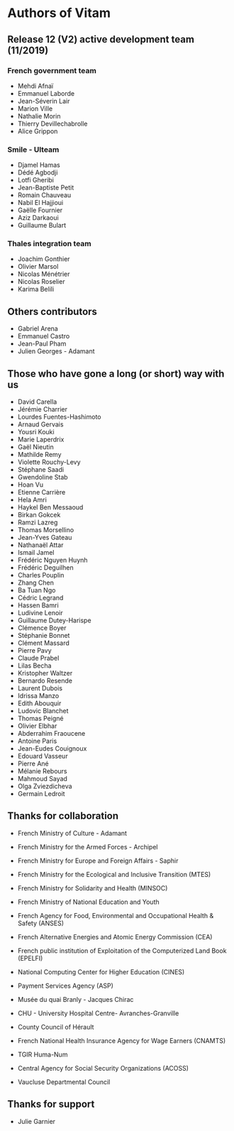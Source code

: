 # Authors of Vitam

## Release 12 (V2) active development team (11/2019)

### French government team

* Mehdi Afnaï
* Emmanuel Laborde
* Jean-Séverin Lair
* Marion Ville
* Nathalie Morin
* Thierry Devillechabrolle
* Alice Grippon

### Smile - Ulteam

* Djamel Hamas
* Dédé Agbodji
* Lotfi Gheribi
* Jean-Baptiste Petit
* Romain Chauveau
* Nabil El Hajjioui
* Gaëlle Fournier
* Aziz Darkaoui
* Guillaume Bulart

### Thales integration team

* Joachim Gonthier
* Olivier Marsol
* Nicolas Ménétrier
* Nicolas Roselier
* Karima Belili

## Others contributors

* Gabriel Arena
* Emmanuel Castro
* Jean-Paul Pham
* Julien Georges - Adamant


## Those who have gone a long (or short) way with us

* David Carella
* Jérémie Charrier
* Lourdes Fuentes-Hashimoto
* Arnaud Gervais
* Yousri Kouki
* Marie Laperdrix
* Gaël Nieutin
* Mathilde Remy
* Violette Rouchy-Levy
* Stéphane Saadi
* Gwendoline Stab
* Hoan Vu
* Etienne Carrière
* Hela Amri
* Haykel Ben Messaoud
* Birkan Gokcek
* Ramzi Lazreg
* Thomas Morsellino
* Jean-Yves Gateau
* Nathanaël Attar
* Ismail Jamel
* Frédéric Nguyen Huynh
* Frédéric Deguilhen
* Charles Pouplin
* Zhang Chen
* Ba Tuan Ngo
* Cédric Legrand
* Hassen Bamri
* Ludivine Lenoir
* Guillaume Dutey-Harispe
* Clémence Boyer
* Stéphanie Bonnet
* Clément Massard
* Pierre Pavy
* Claude Prabel
* Lilas Becha
* Kristopher Waltzer
* Bernardo Resende
* Laurent Dubois
* Idrissa Manzo
* Edith Abouquir
* Ludovic Blanchet
* Thomas Peigné
* Olivier Elbhar
* Abderrahim Fraoucene
* Antoine Paris
* Jean-Eudes Couignoux
* Edouard Vasseur
* Pierre Ané
* Mélanie Rebours
* Mahmoud Sayad
* Olga Zviezdicheva
* Germain Ledroit



## Thanks for collaboration

* French Ministry of Culture - Adamant
* French Ministry for the Armed Forces - Archipel
* French Ministry for Europe and Foreign Affairs - Saphir

* French Ministry for the Ecological and Inclusive Transition (MTES)
* French Ministry for Solidarity and Health (MINSOC)
* French Ministry of National Education and Youth 
* French Agency for Food, Environmental and Occupational Health & Safety (ANSES)
* French Alternative Energies and Atomic Energy Commission (CEA)
* French public institution of Exploitation of the Computerized Land Book (EPELFI)
* National Computing Center for Higher Education (CINES)
* Payment Services Agency (ASP)
* Musée du quai Branly - Jacques Chirac
* CHU - University Hospital Centre-  Avranches-Granville
* County Council of Hérault
* French National Health Insurance Agency for Wage Earners (CNAMTS)
* TGIR Huma-Num
* Central Agency for Social Security Organizations (ACOSS)
* Vaucluse Departmental Council



## Thanks for support

* Julie Garnier